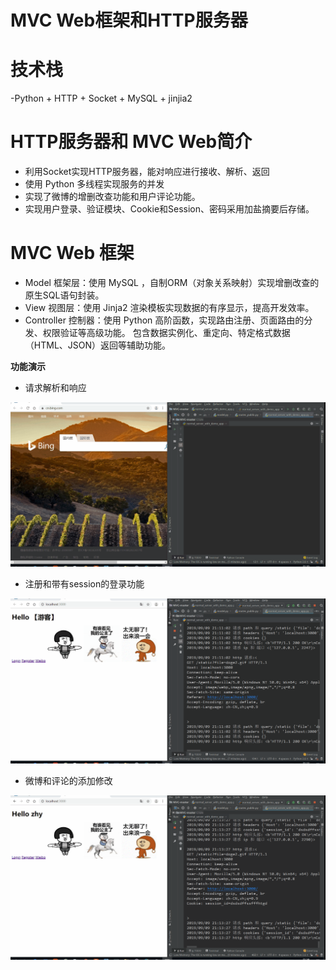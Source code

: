 # MVC Web框架和HTTP服务器

# 技术栈

-Python + HTTP + Socket + MySQL + jinjia2

# HTTP服务器和 MVC Web简介

- 利用Socket实现HTTP服务器，能对响应进行接收、解析、返回
- 使用 Python 多线程实现服务的并发
- 实现了微博的增删改查功能和用户评论功能。
- 实现用户登录、验证模块、Cookie和Session、密码采用加盐摘要后存储。

# MVC Web 框架

 - Model 框架层：使用 MySQL ，自制ORM（对象关系映射）实现增删改查的原生SQL语句封装。
 - View 视图层：使用 Jinja2 渲染模板实现数据的有序显示，提高开发效率。
 - Controller 控制器：使用 Python 高阶函数，实现路由注册、页面路由的分发、权限验证等高级功能。 包含数据实例化、重定向、特定格式数据（HTML、JSON）返回等辅助功能。


**功能演示**

- 请求解析和响应
 
![图片](gif/weibo_index.gif)

- 注册和带有session的登录功能

![图片](gif/weibo_register_and_login.gif)

- 微博和评论的添加修改

![图片](gif/weibo_and_comment.gif)


